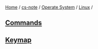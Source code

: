 [Home](https://mengxianbin.github.io) /
[cs-note](https://mengxianbin.github.io/cs-note) /
[Operate System](https://mengxianbin.github.io/cs-note/content/operate_system) /
[Linux](https://mengxianbin.github.io/cs-note/content/operate_system/linux) /

## [Commands](https://mengxianbin.github.io/cs-note/content/operate_system/linux/commands)

## [Keymap](https://mengxianbin.github.io/cs-note/content/operate_system/linux/keymap)
